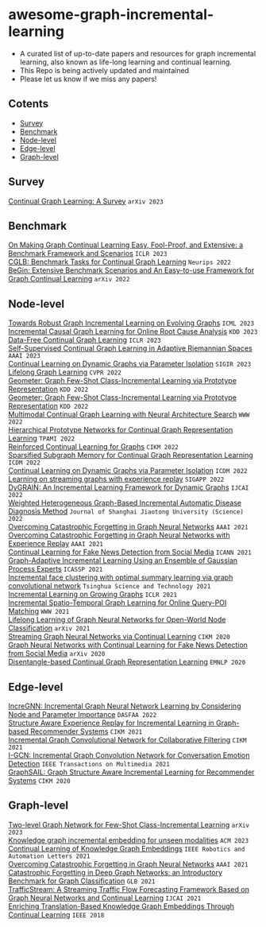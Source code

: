 # awesome-graph-incremental-learning
- A curated list of up-to-date papers and resources for graph incremental learning, also known as life-long learning and continual learning.
- This Repo is being actively updated and maintained
- Please let us know if we miss any papers!

## Cotents
- [Survey](#Survey)
- [Benchmark](#Benchmark)
- [Node-level](#Node-level)
- [Edge-level](#Edge-level)
- [Graph-level](#Graph-level)

## Survey
[Continual Graph Learning: A Survey](https://arxiv.org/abs/2301.12230) ```arXiv 2023```


## Benchmark

[On Making Graph Continual Learning Easy, Fool-Proof, and Extensive: a Benchmark Framework and Scenarios](https://openreview.net/forum?id=doShL95X0hd) ```ICLR 2023```\
[CGLB: Benchmark Tasks for Continual Graph Learning](https://papers.nips.cc/paper_files/paper/2022/hash/548a41b9cac6f50dccf7e63e9e1b1b9b-Abstract-Datasets_and_Benchmarks.html) ```Neurips 2022```\
[BeGin: Extensive Benchmark Scenarios and An Easy-to-use Framework for Graph Continual Learning](https://arxiv.org/abs/2211.14568) ```arXiv 2022```



## Node-level
[Towards Robust Graph Incremental Learning on Evolving Graphs](https://icml.cc/virtual/2023/poster/24449) ```ICML 2023```\
[Incremental Causal Graph Learning for Online Root Cause Analysis](https://dl.acm.org/doi/abs/10.1145/3580305.3599392) ```KDD 2023```\
[Data-Free Continual Graph Learning](https://openreview.net/forum?id=RtB4CXS1Jxv) ```ICLR 2023```\
[Self-Supervised Continual Graph Learning in Adaptive Riemannian Spaces](https://ojs.aaai.org/index.php/AAAI/article/view/25586/25358) ```AAAI 2023```\
[Continual Learning on Dynamic Graphs via Parameter Isolation](https://dl.acm.org/doi/abs/10.1145/3539618.3591652) ```SIGIR 2023```\
[Lifelong Graph Learning](https://ieeexplore.ieee.org/document/9880376) ```CVPR 2022```\
[Geometer: Graph Few-Shot Class-Incremental Learning via Prototype Representation](https://dl.acm.org/doi/abs/10.1145/3534678.3539280) ```KDD 2022```\
[Geometer: Graph Few-Shot Class-Incremental Learning via Prototype Representation](https://aclanthology.org/2020.emnlp-main.237/) ```KDD 2022```\
[Multimodal Continual Graph Learning with Neural Architecture Search](https://dl.acm.org/doi/10.1145/3485447.3512176) ```WWW 2022```\
[Hierarchical Prototype Networks for Continual Graph Representation Learning](https://ieeexplore.ieee.org/document/9808404) ```TPAMI 2022```\
[Reinforced Continual Learning for Graphs](https://ojs.aaai.org/index.php/AAAI/article/view/25586/25358) ```CIKM 2022```\
[Sparsified Subgraph Memory for Continual Graph Representation Learning](https://ieeexplore.ieee.org/document/10027629) ```ICDM 2022```\
[Continual Learning on Dynamic Graphs via Parameter Isolation](https://ieeexplore.ieee.org/document/10027629) ```ICDM 2022```\
[Learning on streaming graphs with experience replay](https://dl.acm.org/doi/10.1145/3477314.3507113) ```SIGAPP 2022```\
[DyGRAIN: An Incremental Learning Framework for Dynamic Graphs](https://www.ijcai.org/proceedings/2022/0438.pdf) ```IJCAI 2022```\
[Weighted Heterogeneous Graph-Based Incremental Automatic Disease Diagnosis Method](https://link.springer.com/article/10.1007/s12204-022-2537-z) ```Journal of Shanghai Jiaotong University (Science) 2022```\
[Overcoming Catastrophic Forgetting in Graph Neural Networks](https://ojs.aaai.org/index.php/AAAI/article/view/17049/16856) ```AAAI 2021```\
[Overcoming Catastrophic Forgetting in Graph Neural Networks with Experience Replay](https://ojs.aaai.org/index.php/AAAI/article/view/16602/16409) ```AAAI 2021```\
[Continual Learning for Fake News Detection from Social Media](https://dl.acm.org/doi/abs/10.1007/978-3-030-86340-1_30) ```ICANN 2021```\
[Graph-Adaptive Incremental Learning Using an Ensemble of Gaussian Process Experts](https://ieeexplore.ieee.org/document/9413970) ```ICASSP 2021```\
[Incremental face clustering with optimal summary learning via graph convolutional network](https://ieeexplore.ieee.org/abstract/document/9312781) ```Tsinghua Science and Technology 2021```\
[Incremental Learning on Growing Graphs](https://openreview.net/forum?id=nySHNUlKTVw) ```ICLR 2021```\
[Incremental Spatio-Temporal Graph Learning for Online Query-POI Matching](https://dl.acm.org/doi/10.1145/3442381.3449810) ```WWW 2021```\
[Lifelong Learning of Graph Neural Networks for Open-World Node Classification](https://arxiv.org/abs/2006.14422) ```arXiv 2021```\
[Streaming Graph Neural Networks via Continual Learning](https://dl.acm.org/doi/10.1145/3340531.3411963) ```CIKM 2020```\
[Graph Neural Networks with Continual Learning for Fake News Detection from Social Media](https://arxiv.org/abs/2007.03316) ```arXiv 2020```\
[Disentangle-based Continual Graph Representation Learning](https://aclanthology.org/2020.emnlp-main.237/) ```EMNLP 2020```

## Edge-level
[IncreGNN: Incremental Graph Neural Network Learning by Considering Node and Parameter Importance](https://dl.acm.org/doi/abs/10.1007/978-3-031-00123-9_59) ```DASFAA 2022```\
[Structure Aware Experience Replay for Incremental Learning in Graph-based Recommender Systems](https://dl.acm.org/doi/10.1145/3459637.3482193) ```CIKM 2021```\
[Incremental Graph Convolutional Network for Collaborative Filtering](https://dl.acm.org/doi/10.1145/3459637.3482354) ```CIKM 2021```\
[I-GCN: Incremental Graph Convolution Network for Conversation Emotion Detection](https://ieeexplore.ieee.org/document/9565365) ```IEEE Transactions on Multimedia 2021```\
[GraphSAIL: Graph Structure Aware Incremental Learning for Recommender Systems](https://dl.acm.org/doi/10.1145/3340531.3412754) ```CIKM 2020```

## Graph-level
[Two-level Graph Network for Few-Shot Class-Incremental Learning](https://arxiv.org/abs/2303.13862) ```arXiv 2023```\
[Knowledge graph incremental embedding for unseen modalities](https://dl.acm.org/doi/abs/10.1007/s10115-023-01868-9) ```ACM 2023```
[Continual Learning of Knowledge Graph Embeddings](https://ieeexplore.ieee.org/document/9343669) ```IEEE Robotics and Automation Letters 2021```\
[Overcoming Catastrophic Forgetting in Graph Neural Networks](https://ojs.aaai.org/index.php/AAAI/article/view/17049/16856) ```AAAI 2021```\
[Catastrophic Forgetting in Deep Graph Networks: an Introductory Benchmark for Graph Classification](https://arxiv.org/abs/2103.11750) ```GLB 2021```\
[TrafficStream: A Streaming Traffic Flow Forecasting Framework Based on Graph Neural Networks and Continual Learning](https://www.ijcai.org/proceedings/2021/0498.pdf) ```IJCAI 2021```\
[Enriching Translation-Based Knowledge Graph Embeddings Through Continual Learning](https://ieeexplore.ieee.org/document/8486959) ```IEEE 2018```
